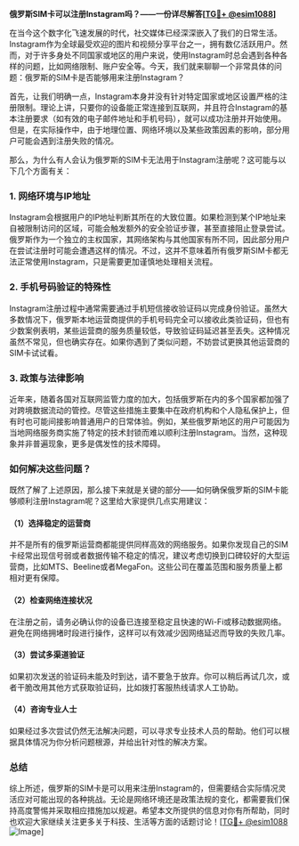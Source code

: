 **俄罗斯SIM卡可以注册Instagram吗？——一份详尽解答[[TG💪+ @esim1088](https://t.me/s/esim1088)]**

在当今这个数字化飞速发展的时代，社交媒体已经深深嵌入了我们的日常生活。Instagram作为全球最受欢迎的图片和视频分享平台之一，拥有数亿活跃用户。然而，对于许多身处不同国家或地区的用户来说，使用Instagram时总会遇到各种各样的问题，比如网络限制、账户安全等。今天，我们就来聊聊一个非常具体的问题：俄罗斯的SIM卡是否能够用来注册Instagram？

首先，让我们明确一点，Instagram本身并没有针对特定国家或地区设置严格的注册限制。理论上讲，只要你的设备能正常连接到互联网，并且符合Instagram的基本注册要求（如有效的电子邮件地址和手机号码），就可以成功注册并开始使用。但是，在实际操作中，由于地理位置、网络环境以及某些政策因素的影响，部分用户可能会遇到注册失败的情况。

那么，为什么有人会认为俄罗斯的SIM卡无法用于Instagram注册呢？这可能与以下几个方面有关：

### **1. 网络环境与IP地址**
Instagram会根据用户的IP地址判断其所在的大致位置。如果检测到某个IP地址来自被限制访问的区域，可能会触发额外的安全验证步骤，甚至直接阻止登录尝试。俄罗斯作为一个独立的主权国家，其网络架构与其他国家有所不同，因此部分用户在尝试注册时可能会遭遇这样的情况。不过，这并不意味着所有俄罗斯SIM卡都无法正常使用Instagram，只是需要更加谨慎地处理相关流程。

### **2. 手机号码验证的特殊性**
Instagram注册过程中通常需要通过手机短信接收验证码以完成身份验证。虽然大多数情况下，俄罗斯本地运营商提供的手机号码完全可以接收此类验证码，但也有少数案例表明，某些运营商的服务质量较低，导致验证码延迟甚至丢失。这种情况虽然不常见，但也确实存在。如果你遇到了类似问题，不妨尝试更换其他运营商的SIM卡试试看。

### **3. 政策与法律影响**
近年来，随着各国对互联网监管力度的加大，包括俄罗斯在内的多个国家都加强了对跨境数据流动的管控。尽管这些措施主要集中在政府机构和个人隐私保护上，但有时也可能间接影响普通用户的日常体验。例如，某些俄罗斯地区的用户可能因为当地网络服务商实施了特定的技术封锁而难以顺利注册Instagram。当然，这种现象并非普遍现象，更多是偶发性的技术障碍。

### **如何解决这些问题？**
既然了解了上述原因，那么接下来就是关键的部分——如何确保俄罗斯的SIM卡能够顺利注册Instagram呢？这里给大家提供几点实用建议：

#### **（1）选择稳定的运营商**
并不是所有的俄罗斯运营商都能提供同样高效的网络服务。如果你发现自己的SIM卡经常出现信号弱或者数据传输不稳定的情况，建议考虑切换到口碑较好的大型运营商，比如MTS、Beeline或者MegaFon。这些公司在覆盖范围和服务质量上都相对更有保障。

#### **（2）检查网络连接状况**
在注册之前，请务必确认你的设备已连接至稳定且快速的Wi-Fi或移动数据网络。避免在网络拥堵时段进行操作，这样可以有效减少因网络延迟而导致的失败几率。

#### **（3）尝试多渠道验证**
如果初次发送的验证码未能及时到达，请不要急于放弃。你可以稍后再试几次，或者干脆改用其他方式获取验证码，比如拨打客服热线请求人工协助。

#### **（4）咨询专业人士**
如果经过多次尝试仍然无法解决问题，可以寻求专业技术人员的帮助。他们可以根据具体情况为你分析问题根源，并给出针对性的解决方案。

### **总结**
综上所述，俄罗斯的SIM卡是可以用来注册Instagram的，但需要结合实际情况灵活应对可能出现的各种挑战。无论是网络环境还是政策法规的变化，都需要我们保持高度警惕并采取相应措施加以规避。希望本文所提供的信息对你有所帮助，同时也欢迎大家继续关注更多关于科技、生活等方面的话题讨论！[[TG💪+ @esim1088](https://t.me/s/esim1088) ![Image](https://i.postimg.cc/4NQfJmqS/Snipaste-2025-05-13-00-14-12.png)]